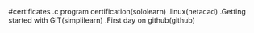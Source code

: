 #certificates
  .c program certification(sololearn)
  .linux(netacad)
  .Getting started with GIT(simplilearn)
  .First day on github(github)
  

